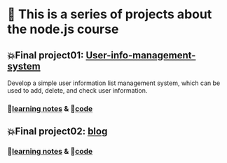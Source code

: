 # 🚀 This is a series of projects about the node.js course



## 💥Final project01: [User-info-management-system](https://github.com/itsyuimorii/Tokyo-stack-projects/tree/main/User-info-management-system)

Develop a simple user information list management system, which can be used to add, delete, and check user information.

### 📝[learning notes]([README.md](https://github.com/itsyuimorii/Tokyo-stack-projects/blob/main/midterm_practice/README.md)) & 🤖[code](https://github.com/itsyuimorii/Tokyo-stack-projects/tree/main/User-info-management-system/code)



## 💥Final project02: [blog](https://github.com/itsyuimorii/Tokyo-stack-projects/tree/main/User-info-management-system)

### 📝[learning notes](https://github.com/itsyuimorii/Tokyo-stack-projects/blob/main/User-info-management-system/final_project%20notes.md) & 🤖[code](https://github.com/itsyuimorii/Tokyo-stack-projects/tree/main/User-info-management-system/code)
